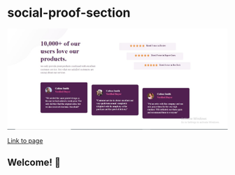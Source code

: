 # social-proof-section

![Design preview for the social-proof section coding challenge](./images/social-proof-section.jpg)

 [Link to page](https://freelancer29.github.io/social-proof-section/)

## Welcome! 👋
